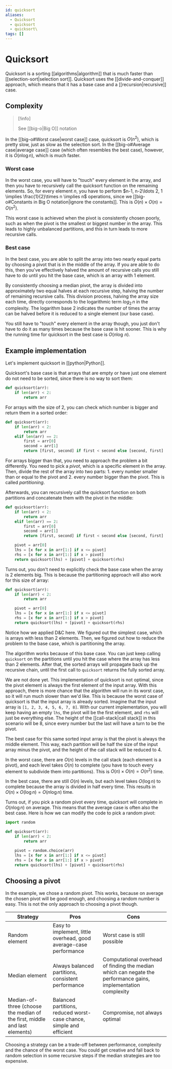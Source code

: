 ```yaml
---
id: quicksort
aliases:
  - Quicksort
  - quicksort
  - quicksort\
tags: []
---
```


# Quicksort

Quicksort is a sorting [[algorithms|algorithm]] that is much faster than [[selection-sort|selection sort]]. Quicksort uses the [[divide-and-conquer]] approach, which means that it has a base case and a [[recursion|recursive]] case.

## Complexity

> [!info]
>
> See [[big-o|Big O]] notation

In the [[big-o#Worst case|worst case]] case, quicksort is $O(n^2)$, which is pretty slow, just as slow as the selection sort. In the [[big-o#Average case|average case]] case (which often resembles the best case), however, it is $O(n \log{n})$, which is much faster.

### Worst case

In the worst case, you will have to "touch" every element in the array, and then you have to recursively call the quicksort function on the remaining elements. So, for every element $n$, you have to perform $n-1, n-2\ldots 2, 1 \implies \frac{1}{2}\times n \implies n$ operations, since we [[big-o#Constants in Big O notation|ignore the constants]]. This is $O(n) \times O(n) = O(n^2)$.

This worst case is achieved when the pivot is consistently chosen poorly, such as when the pivot is the smallest or biggest number in the array. This leads to highly unbalanced partitions, and this in turn leads to more recursive calls.

### Best case

In the best case, you are able to split the array into two nearly equal parts by choosing a pivot that is in the middle of the array. If you are able to do this, then you've effectively halved the amount of recursive calls you still have to do until you hit the base case, which is an array with 1 element.

By consistently choosing a median pivot, the array is divided into approximately two equal halves at each recursive step, halving the number of remaining recursive calls. This division process, halving the array size each time, directly corresponds to the logarithmic term $log_2\,{n}$ in the complexity. The logarithm base 2 indicates the number of times the array can be halved before it is reduced to a single element (our base case).

You still have to "touch" every element in the array though, you just don't have to do it as many times because the base case is hit sooner. This is why the running time for quicksort in the best case is $O(n \log\,{n})$.

## Example implementation

Let's implement quicksort in [[python|Python]].

Quicksort's base case is that arrays that are empty or have just one element do not need to be sorted, since there is no way to sort them:

```python
def quicksort(arr):
    if len(arr) < 2:
        return arr
```

For arrays with the size of 2, you can check which number is bigger and return them in a sorted order:

```python
def quicksort(arr):
    if len(arr) < 2:
        return arr
    elif len(arr) == 2:
        first = arr[0]
        second = arr[1]
        return [first, second] if first < second else [second, first]
```

For arrays bigger than that, you need to approach the problem a bit differently. You need to pick a _pivot_, which is a specific element in the array. Then, divide the rest of the array into two parts: 1. every number smaller than or equal to the pivot and 2. every number bigger than the pivot. This is called _partitioning_.

Afterwards, you can recursively call the quicksort function on both partitions and concatenate them with the pivot in the middle:

```python
def quicksort(arr):
    if len(arr) < 2:
        return arr
    elif len(arr) == 2:
        first = arr[0]
        second = arr[1]
        return [first, second] if first < second else [second, first]

    pivot = arr[0]
    lhs = [x for x in arr[1:] if x <= pivot]
    rhs = [x for x in arr[1:] if x > pivot]
    return quicksort(lhs) + [pivot] + quicksort(rhs)
```

Turns out, you don't need to explicitly check the base case when the array is 2 elements big. This is because the partitioning approach will also work for this size of array:

```python
def quicksort(arr):
    if len(arr) < 2:
        return arr

    pivot = arr[0]
    lhs = [x for x in arr[1:] if x <= pivot]
    rhs = [x for x in arr[1:] if x > pivot]
    return quicksort(lhs) + [pivot] + quicksort(rhs)
```

Notice how we applied D&C here. We figured out the simplest case, which is arrays with less than 2 elements. Then, we figured out how to reduce the problem to the base case, which is partitioning the array.

The algorithm works because of this base case. You can just keep calling `quicksort` on the partitions until you hit the case where the array has less than 2 elements. After that, the sorted arrays will propagate back up the recursive chain, until the first call to `quicksort` returns the fully sorted array.

We are not done yet. This implementation of quicksort is not optimal, since the pivot element is always the first element of the input array. With this approach, there is more chance that the algorithm will run in its worst case, so it will run much slower than we'd like. This is because the worst case of quicksort is that the input array is already sorted. Imagine that the input array is `[1, 2, 3, 4, 5, 6, 7, 8]`. With our current implementation, you will keep having an empty `lhs`, the pivot will be the first element, and `rhs` will just be everything else. The height of the [[call-stack|call stack]] in this scenario will be 8, since every number but the last will have a turn to be the pivot.

The best case for this same sorted input array is that the pivot is always the middle element. This way, each partition will be half the size of the input array minus the pivot, and the height of the call stack will be reduced to 4.

In the worst case, there are $O(n)$ levels in the call stack (each element is a pivot), and each level takes $O(n)$ to complete (you have to touch every element to subdivide them into partitions). This is $O(n) \times O(n) = O(n^2)$ time.

In the best case, there are still $O(n)$ levels, but each level takes $O(\log{n})$ to complete because the array is divided in half every time. This results in $O(n) \times O(\log{n}) = O(n \log{n})$ time.

Turns out, if you pick a random pivot every time, quicksort will complete in $O(n \log{n})$ on average. This means that the average case is often also the best case. Here is how we can modify the code to pick a random pivot:

```python
import random

def quicksort(arr):
    if len(arr) < 2:
        return arr

    pivot = random.choice(arr)
    lhs = [x for x in arr[1:] if x <= pivot]
    rhs = [x for x in arr[1:] if x > pivot]
    return quicksort(lhs) + [pivot] + quicksort(rhs)
```

## Choosing a pivot

In the example, we chose a random pivot. This works, because on average the chosen pivot will be good enough, and choosing a random number is easy. This is not the only approach to choosing a pivot though.

| Strategy                                                                   | Pros                                                                 | Cons                                                                                                           |
| -------------------------------------------------------------------------- | -------------------------------------------------------------------- | -------------------------------------------------------------------------------------------------------------- |
| Random element                                                             | Easy to implement, little overhead, good average-case performance    | Worst case is still possible                                                                                   |
| Median element                                                             | Always balanced partitions, consistent performance                   | Computational overhead of finding the median which can negate the performance gains, implementation complexity |
| Median-of-three (choose the median of the first, middle and last elements) | Balanced partitions, reduced worst-case chance, simple and efficient | Compromise, not always optimal                                                                                 |

Choosing a strategy can be a trade-off between performance, complexity and the chance of the worst case. You could get creative and fall back to random selection in some recursive steps if the median strategies are too expensive.
